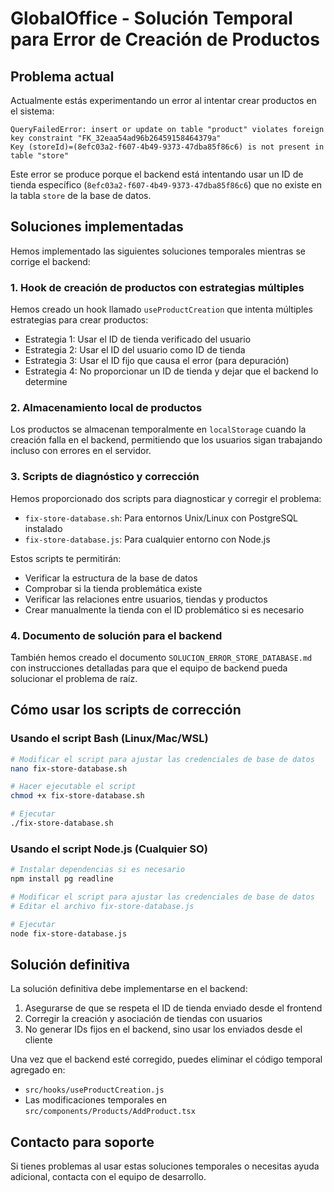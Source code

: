 # GlobalOffice - Solución Temporal para Error de Creación de Productos

## Problema actual

Actualmente estás experimentando un error al intentar crear productos en el sistema:

```
QueryFailedError: insert or update on table "product" violates foreign key constraint "FK_32eaa54ad96b26459158464379a"
Key (storeId)=(8efc03a2-f607-4b49-9373-47dba85f86c6) is not present in table "store"
```

Este error se produce porque el backend está intentando usar un ID de tienda específico (`8efc03a2-f607-4b49-9373-47dba85f86c6`) que no existe en la tabla `store` de la base de datos.

## Soluciones implementadas

Hemos implementado las siguientes soluciones temporales mientras se corrige el backend:

### 1. Hook de creación de productos con estrategias múltiples

Hemos creado un hook llamado `useProductCreation` que intenta múltiples estrategias para crear productos:

- Estrategia 1: Usar el ID de tienda verificado del usuario
- Estrategia 2: Usar el ID del usuario como ID de tienda
- Estrategia 3: Usar el ID fijo que causa el error (para depuración)
- Estrategia 4: No proporcionar un ID de tienda y dejar que el backend lo determine

### 2. Almacenamiento local de productos

Los productos se almacenan temporalmente en `localStorage` cuando la creación falla en el backend, permitiendo que los usuarios sigan trabajando incluso con errores en el servidor.

### 3. Scripts de diagnóstico y corrección

Hemos proporcionado dos scripts para diagnosticar y corregir el problema:

- `fix-store-database.sh`: Para entornos Unix/Linux con PostgreSQL instalado
- `fix-store-database.js`: Para cualquier entorno con Node.js

Estos scripts te permitirán:
- Verificar la estructura de la base de datos
- Comprobar si la tienda problemática existe
- Verificar las relaciones entre usuarios, tiendas y productos
- Crear manualmente la tienda con el ID problemático si es necesario

### 4. Documento de solución para el backend

También hemos creado el documento `SOLUCION_ERROR_STORE_DATABASE.md` con instrucciones detalladas para que el equipo de backend pueda solucionar el problema de raíz.

## Cómo usar los scripts de corrección

### Usando el script Bash (Linux/Mac/WSL)

```bash
# Modificar el script para ajustar las credenciales de base de datos
nano fix-store-database.sh

# Hacer ejecutable el script
chmod +x fix-store-database.sh

# Ejecutar
./fix-store-database.sh
```

### Usando el script Node.js (Cualquier SO)

```bash
# Instalar dependencias si es necesario
npm install pg readline

# Modificar el script para ajustar las credenciales de base de datos
# Editar el archivo fix-store-database.js

# Ejecutar
node fix-store-database.js
```

## Solución definitiva

La solución definitiva debe implementarse en el backend:

1. Asegurarse de que se respeta el ID de tienda enviado desde el frontend
2. Corregir la creación y asociación de tiendas con usuarios
3. No generar IDs fijos en el backend, sino usar los enviados desde el cliente

Una vez que el backend esté corregido, puedes eliminar el código temporal agregado en:
- `src/hooks/useProductCreation.js`
- Las modificaciones temporales en `src/components/Products/AddProduct.tsx`

## Contacto para soporte

Si tienes problemas al usar estas soluciones temporales o necesitas ayuda adicional, contacta con el equipo de desarrollo.
